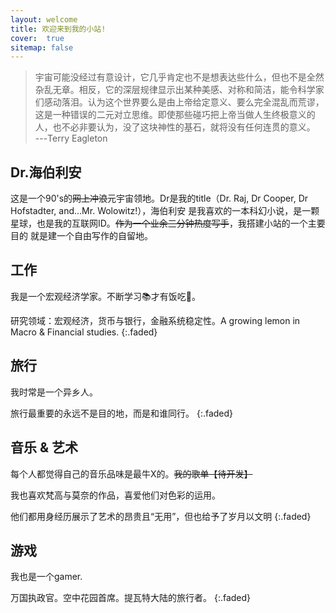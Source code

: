```yaml
---
layout: welcome
title: 欢迎来到我的小站!
cover:  true
sitemap: false
---
```



> 宇宙可能没经过有意设计，它几乎肯定也不是想表达些什么，但也不是全然杂乱无章。相反，它的深层规律显示出某种美感、对称和简洁，能令科学家们感动落泪。认为这个世界要么是由上帝给定意义、要么完全混乱而荒谬，这是一种错误的二元对立思维。即使那些碰巧把上帝当做人生终极意义的人，也不必非要认为，没了这块神性的基石，就将没有任何连贯的意义。   
---Terry Eagleton


## Dr.海伯利安
这是一个90's的<del>网上冲浪</del>元宇宙领地。Dr是我的title（Dr. Raj, Dr Cooper, Dr Hofstadter, and...Mr. Wolowitz!），海伯利安 是我喜欢的一本科幻小说，是一颗星球，也是我的互联网ID。<del>作为一个业余三分钟热度写手</del>，我搭建小站的一个主要目的 就是建一个自由写作的自留地。

  
## 工作
我是一个宏观经济学家。不断学习📚才有饭吃🍚。

研究领域：宏观经济，货币与银行，金融系统稳定性。A growing lemon in Macro & Financial studies.
{:.faded}


## 旅行
我时常是一个异乡人。

旅行最重要的永远不是目的地，而是和谁同行。
{:.faded}


## 音乐 & 艺术
每个人都觉得自己的音乐品味是最牛X的。<del>我的歌单【待开发】</del>

我也喜欢梵高与莫奈的作品，喜爱他们对色彩的运用。

他们都用身经历展示了艺术的昂贵且“无用”，但也给予了岁月以文明
{:.faded}

  
## 游戏
我也是一个gamer. 

  
万国执政官。空中花园首席。提瓦特大陆的旅行者。
{:.faded}
